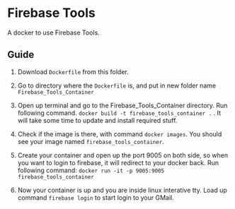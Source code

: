 # Firebase Tools
A docker to use Firebase Tools.

## Guide

1. Download ```Dockerfile``` from this folder.

2. Go to directory where the ```Dockerfile``` is, and put in new folder name ```Firebase_Tools_Container```

3. Open up terminal and go to the Firebase_Tools_Container directory. Run following command. ```docker build -t firebase_tools_container .``` . It will take some time to update and install required stuff.

4. Check if the image is there, with command ```docker images```. You should see your image named ```firebase_tools_container```.

5. Create your container and open up the port 9005 on both side, so when you want to login to firebase, it will redirect to your docker back. Run following command: ```docker run -it -p 9005:9005 firebase_tools_container```

6. Now your container is up and you are inside linux interative tty. Load up command ```firebase login``` to start login to your GMail.
